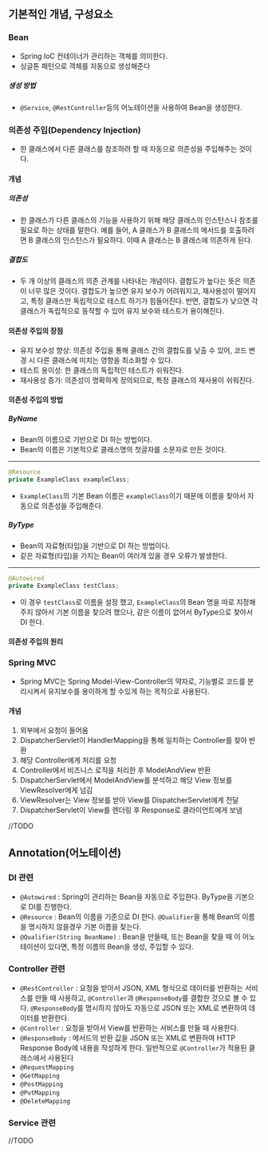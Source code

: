 ## 기본적인 개념, 구성요소
### Bean
- Spring IoC 컨테이너가 관리하는 객체를 의미한다.
- 싱글톤 패턴으로 객체를 자동으로 생성해준다
##### 생성 방법
- `@Service`, `@RestController`등의 어노테이션을 사용하여 Bean을 생성한다.
### 의존성 주입(Dependency Injection)
- 한 클래스에서 다른 클래스를 참조하려 할 때 자동으로 의존성을 주입해주는 것이다.
#### 개념
##### 의존성
- 한 클래스가 다른 클래스의 기능을 사용하기 위해 해당 클래스의 인스턴스나 참조를 필요로 하는 상태를 말한다. 예를 들어, A 클래스가 B 클래스의 메서드를 호출하려면 B 클래스의 인스턴스가 필요하다. 이때 A 클래스는 B 클래스에 의존하게 된다.
##### 결합도
- 두 개 이상의 클래스의 의존 관계를 나타내는 개념이다. 결합도가 높다는 뜻은 의존이 너무 많은 것이다. 결합도가 높으면 유지 보수가 어려워지고, 재사용성이 떨어지고, 특정 클래스만 독립적으로 테스트 하기가 힘들어진다. 반면, 결합도가 낮으면 각 클래스가 독립적으로 동작할 수 있어 유지 보수와 테스트가 용이해진다.
#### 의존성 주입의 장점
- 유지 보수성 향상: 의존성 주입을 통해 클래스 간의 결합도를 낮출 수 있어, 코드 변경 시 다른 클래스에 미치는 영향을 최소화할 수 있다.
- 테스트 용이성: 한 클래스의 독립적인 테스트가 쉬워진다.
- 재사용성 증가: 의존성이 명확하게 정의되므로, 특정 클래스의 재사용이 쉬워진다.
#### 의존성 주입의 방법
##### ByName
- Bean의 이름으로 기반으로 DI 하는 방법이다.
- Bean의 이름은 기본적으로 클래스명의 첫글자를 소문자로 만든 것이다.
---
```java
@Resource
private ExampleClass exampleClass;
```
- `ExampleClass`의 기본 Bean 이름은 `exampleClass`이기 때문에 이름을 찾아서 자동으로 의존성을 주입해준다.
##### ByType
- Bean의 자료형(타입)을 기반으로 DI 하는 방법이다.
- 같은 자료형(타입)을 가지는 Bean이 여러개 있을 경우 오류가 발생한다.
---
```java
@Autowired
private ExampleClass testClass;
```
- 이 경우 `testClass`로 이름을 설정 했고, `ExampleClass`의 Bean 명을 따로 지정해주지 않아서 기본 이름을 찾으려 했으나, 같은 이름이 없어서 ByType으로 찾아서 DI 한다.
#### 의존성 주입의 원리
### Spring MVC
- Spring MVC는 Spring Model-View-Controller의 약자로, 기능별로 코드를 분리시켜서 유지보수를 용이하게 할 수있게 하는 목적으로 사용된다.
#### 개념
1. 외부에서 요청이 들어옴
2. DispatcherServlet이 HandlerMapping을 통해 일치하는 Controller를 찾아 반환
3. 해당 Controller에게 처리를 요청
4. Controller에서 비즈니스 로직을 처리한 후 ModelAndView 반환
5. DispatcherServlet에서 ModelAndView를 분석하고 해당 View 정보를 ViewResolver에게 넘김
6. ViewResolver는 View 정보를 받아 View를 DispatcherServlet에게 전달
7. DispatcherServlet이 View를 렌더링 후 Response로 클라이언트에게 보냄

//TODO
## Annotation(어노테이션)
### DI  관련
- `@Autowired` : Spring이 관리하는 Bean을 자동으로 주입한다. ByType을 기본으로 DI를 진행한다.
- `@Resource` : Bean의 이름을 기준으로 DI 한다. `@Qualifier`을 통해 Bean의 이름을 명시하지 않을경우 기본 이름을 찾는다. 
- `@Qualifier(String BeanName)` : Bean을 만들때, 또는 Bean을 찾을 때 이 어노테이션이 있다면, 특정 이름의 Bean을 생성, 주입할 수 있다.
### Controller 관련
- `@RestController` : 요청을 받아서 JSON, XML 형식으로 데이터를 반환하는 서비스를 만들 때 사용하고, `@Controller`과 `@ResponseBody`를 결합한 것으로 볼 수 있다. `@ResponseBody`를 명시하지 않아도 자동으로 JSON 또는 XML로 변환하여 데이터를 반환한다.
- `@Controller` : 요청을 받아서 View를 반환하는 서비스를 만들 때 사용한다. 
- `@ResponseBody` : 메서드의 반환 값을 JSON 또는 XML로 변환하여 HTTP Response Body에 내용을 작성하게 한다. 일반적으로 `@Controller`가 적용된 클래스에서 사용된다
- `@RequestMapping`
- `@GetMapping`
- `@PostMapping`
- `@PutMapping`
- `@DeleteMapping`
### Service 관련
//TODO